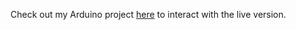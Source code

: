 Check out my Arduino project [here](https://create.arduino.cc/editor/aviral2399/a48f46e2-7bf3-48d7-9bfe-1d2ce06b6325) to interact with the live version.

